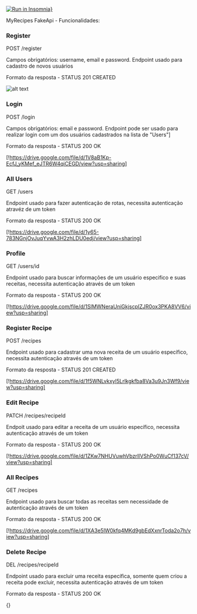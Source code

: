 [![Run in Insomnia}](https://insomnia.rest/images/run.svg)](https://insomnia.rest/run/?label=fake-api-grupo-4&uri=https%3A%2F%2Ffake-api-grupo-4.onrender.com)

MyRecipes FakeApi - Funcionalidades:

### Register

POST /register

Campos obrigatórios: username, email e password.
Endpoint usado para cadastro de novos usuários

Formato da resposta - STATUS 201 CREATED

![alt text](https://drive.google.com/file/d/1DXd4wDXlTV0hkcs5ZX9ngIWG5_dqaljJ/view?usp=sharing)

### Login

POST /login

Campos obrigatórios: email e password.
Endpoint pode ser usado para realizar login com um dos usuários cadastrados na lista de "Users"]

Formato da resposta - STATUS 200 OK

[!https://drive.google.com/file/d/1V8aB1Kp-EcfJ_yKMef_eJTR6W4qiCEGD/view?usp=sharing]

### All Users

GET /users

Endpoint usado para fazer autenticação de rotas, necessita autenticação atravéz de um token

Formato da resposta - STATUS 200 OK

[!https://drive.google.com/file/d/1y65-783NGnjOvJuqYvwA3H2zhLDU0edj/view?usp=sharing]

### Profile

GET /users/id

Endpoint usado para buscar informações de um usuário especifico e suas receitas, necessita autenticação através de um token

Formato da resposta - STATUS 200 OK

[!https://drive.google.com/file/d/1SlMWNeraUniGkjscpIZJR0ox3PKA8VV6/view?usp=sharing]

### Register Recipe

POST /recipes

Endpoint usado para cadastrar uma nova receita de um usuário específico, necessita autenticação através de um token

Formato da resposta - STATUS 201 CREATED

[!https://drive.google.com/file/d/1f5WNLvkxyl5Lrlkgkfba8Va3u9Jn3Wf9/view?usp=sharing]

### Edit Recipe

PATCH /recipes/recipeId

Endpoit usado para editar a receita de um usuário específico, necessita autenticação através de um token

Formato da resposta - STATUS 200 OK

[!https://drive.google.com/file/d/1ZKw7NHUVuwhVbzrIlVShPo0WuCf137cV/view?usp=sharing]

### All Recipes

GET /recipes

Endpoint usado para buscar todas as receitas sem necessidade de autenticação através de um token

Formato da resposta - STATUS 200 OK

[!https://drive.google.com/file/d/1XA3e5lW0kfq4MKd9gbEdXxnrToda2o7h/view?usp=sharing]

### Delete Recipe

DEL /recipes/recipeId

Endpoint usado para excluir uma receita específica, somente quem criou a receita pode excluir, necessita autenticação através de um token

Formato da resposta - STATUS 200 OK

{}
